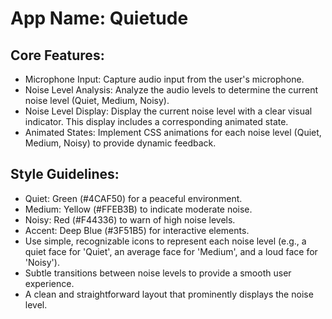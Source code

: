 # **App Name**: Quietude

## Core Features:

- Microphone Input: Capture audio input from the user's microphone.
- Noise Level Analysis: Analyze the audio levels to determine the current noise level (Quiet, Medium, Noisy).
- Noise Level Display: Display the current noise level with a clear visual indicator. This display includes a corresponding animated state.
- Animated States: Implement CSS animations for each noise level (Quiet, Medium, Noisy) to provide dynamic feedback.

## Style Guidelines:

- Quiet: Green (#4CAF50) for a peaceful environment.
- Medium: Yellow (#FFEB3B) to indicate moderate noise.
- Noisy: Red (#F44336) to warn of high noise levels.
- Accent: Deep Blue (#3F51B5) for interactive elements.
- Use simple, recognizable icons to represent each noise level (e.g., a quiet face for 'Quiet', an average face for 'Medium', and a loud face for 'Noisy').
- Subtle transitions between noise levels to provide a smooth user experience.
- A clean and straightforward layout that prominently displays the noise level.